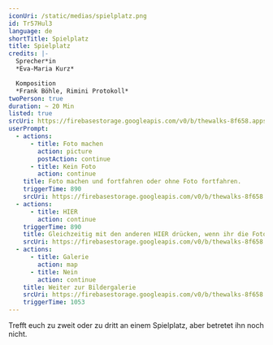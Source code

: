 ```yaml
---
iconUri: /static/medias/spielplatz.png
id: Tr57Hul3
language: de
shortTitle: Spielplatz
title: Spielplatz
credits: |-
  Sprecher*in
  *Eva-Maria Kurz*

  Komposition
  *Frank Böhle, Rimini Protokoll*
twoPerson: true
duration: ~ 20 Min
listed: true
srcUri: https://firebasestorage.googleapis.com/v0/b/thewalks-8f658.appspot.com/o/mp3%2Fapi-v1%2Fde_Tr57Hul3%2Fwalk_10_de_10_12.mp3?alt=media&token=7df0cdc7-2609-4c11-9acf-56139aeda9ab
userPrompt:
  - actions:
      - title: Foto machen
        action: picture
        postAction: continue
      - title: Kein Foto
        action: continue
    title: Foto machen und fortfahren oder ohne Foto fortfahren.
    triggerTime: 890
    srcUri: https://firebasestorage.googleapis.com/v0/b/thewalks-8f658.appspot.com/o/mp3%2Fapi-v1%2Fde_Tr57Hul3%2Fwalk_10_de_Loop1__14-50-650__08_12.mp3?alt=media&token=8706d469-45ff-4844-887d-e66babb266ac
  - actions:
      - title: HIER
        action: continue
    triggerTime: 890
    title: Gleichzeitig mit den anderen HIER drücken, wenn ihr die Fotos gemacht habt.
    srcUri: https://firebasestorage.googleapis.com/v0/b/thewalks-8f658.appspot.com/o/mp3%2Fapi-v1%2Fde_Tr57Hul3%2Fwalk_10_de_Loop1__14-50-650__08_12.mp3?alt=media&token=0c19f191-940e-429b-8952-6a51543a38b8
  - actions:
      - title: Galerie
        action: map
      - title: Nein
        action: continue
    title: Weiter zur Bildergalerie
    srcUri: https://firebasestorage.googleapis.com/v0/b/thewalks-8f658.appspot.com/o/mp3%2Fapi-v1%2Fde_Tr57Hul3%2Fmulti_Zeubeel8_loop.mp3?alt=media&token=769b330e-9971-4cc6-9850-dcdbda839e5d
    triggerTime: 1053
---
```

Trefft euch zu zweit oder zu dritt an einem Spielplatz, aber betretet ihn noch nicht.